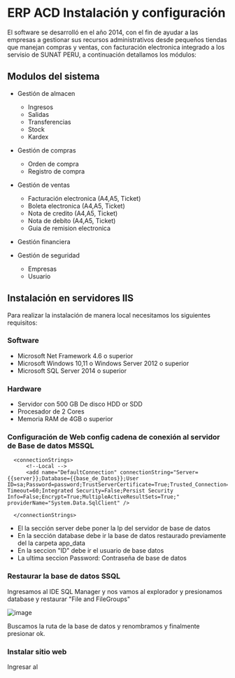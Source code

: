 # ERP ACD Instalación y configuración

El software se desarrolló  en el año 2014, con el fin de ayudar a las empresas a gestionar sus recursos administrativos desde pequeños tiendas que manejan compras y ventas, con facturación electronica integrado a los servisio de SUNAT PERU, a continuación detallamos los módulos: 

## Modulos del sistema
- Gestión de almacen
   - Ingresos
   - Salidas
   - Transferencias
   - Stock
   - Kardex
   
- Gestión de compras
  - Orden de compra
  - Registro de compra
- Gestión de ventas
  - Facturación electronica (A4,A5, Ticket)
  - Boleta electronica (A4,A5, Ticket)
  - Nota de credito (A4,A5, Ticket)
  - Nota de debíto (A4,A5, Ticket)
  - Guia de remision electronica
- Gestión financiera
- Gestión de seguridad
  - Empresas
  - Usuario


## Instalación en servidores IIS
Para realizar la instalación de manera local necesitamos los siguientes requisitos:

### Software
- Microsoft Net Framework 4.6 o superior
- Microsoft Windows 10,11 o Windows Server 2012 o superior
- Microsoft SQL Server 2014 o superior

### Hardware
- Servidor con 500 GB De disco HDD or SDD
- Procesador de 2 Cores
- Memoria RAM de 4GB o superior


### Configuración de Web config cadena de conexión al servidor de Base de datos MSSQL

```
  <connectionStrings>
	  <!--Local -->
	  <add name="DefaultConnection" connectionString="Server={{server}};Database={{base_de_Datos}};User ID=sa;Password=password;TrustServerCertificate=True;Trusted_Connection=False;Connection Timeout=60;Integrated Security=False;Persist Security Info=False;Encrypt=True;MultipleActiveResultSets=True;" providerName="System.Data.SqlClient" />
	
  </connectionStrings>
```

- El la sección server debe poner la Ip del servidor de base de datos
- En la sección database debe ir la base de datos restaurado previamente del la carpeta app_data
- En la seccion  "ID" debe ir el usuario de base datos
- La ultima seccion Password: Contraseña de base de datos


### Restaurar la base de datos SSQL

Ingresamos al IDE SQL Manager y nos vamos al explorador y presionamos database y restaurar "File and FileGroups"  

![image](https://user-images.githubusercontent.com/15756971/226461084-333e066b-51e5-4fe7-994d-28ac2199afc1.png)

Buscamos la ruta de la base de datos y renombramos y finalmente presionar ok.

### Instalar sitio web
Ingresar al 

